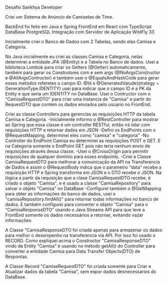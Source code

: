 Desafio Sankhya Developer

Criei um Sistema de Anúncio de Camisetas de Time.

BackEnd foi feito em Java e Spring
FrontEnd em React com TypeScript
DataBase PostgreSQL
Integração com Servidor de Aplicação WildFly 33

Inicialmente criei o Banco de Dados com 2 Tabelas, sendo elas Camisa e Categoria.

No Java inicialmente eu criei as classes Camisa e Categoria, nelas determinei a entidade JPA (@Entity) e a Tabela no Banco de dados.
Usei a biblioteca Lombok para criar os Getters (@Getter) automaticamente, também para gerar os Construtores com e sem args (@NoArgsConstructor e @AllArgsContructor) e também usei o @EqualsAndHashCode para gerar esses metódos referetes o campo ID.
@Id e @GeneratedValude(strategy = GenerationType.IDENTITY) usei para indicar que o campo ID é a PK da Entity e que seria um IDENTITY no DataBase.
Usei o Contructor com o "CamisaRequestDTO" para criar uma instancia de "Camisa" e partir do RequestDTO que contém os dados enviados pelo usuario no FrontEnd.

Criei as classe Controllers para gerencias as requisições HTTP da tabela Camisa e Categoria.
-Inicialmente informo o @RestController para mostrar ao Spring que essa classe é um controller RESTful, então irá lidar com requisições HTTP e retornar dados em JSON
-Defini os EndPoints com o @RequestMapping, determinei eles como "camisa" e "categoria"
-No Controller do EndPoint Camisa eu determinei as requisições POST e GET. E na Categoria somente o EndPoint GET pois não teria nenhum envio de requisições através dessa classe.
-Usei o @CrossOrigin para permitir requisições de qualquer domínio para esses endpoints.
-Criei a Classe CamisaRequestDTO para melhorar a comunicação da API na Transferencia de Dados e assim o @RequestBody indica que o parametro "data" recebe a requisição HTTP e Spring transforma em JSON e o DTO recebe o JSON. Na lógica a partir da requisição que a clase CamisaRequestDTO recebe, é criado o objeto "Camisa", e é usado a classe "CamisaRepository" para salvar o objeto "Camisa" no DataBase
-Configurei também o @GetMapping para obter as informações do banco de dados, usei o "camisaRepository.findAll()" para retornar todas informações no banco de dados. E também configurei para converter o objeto "Camisa" para o "CamisaResponseDTO" usando o Java Streams API para que leve a FrontEnd somente os dados necessários a retornar, evitando vazar informações.

A Classe "CamisaResponseDTO foi criada apenas para armazenar os dados para melhor o desempenho na transferencia via API. Por isso foi usado o RECORD.
Como expliquei acima o Constructor "CamisaResponseDTO" vindo da Entity "Camisa" é usando no método getAll() do Controller para converter a entidade Camisa para Data Transfer Objects(DTO) de Respontas.

A Classe Record "CamiseRequestDTO" foi criada somente para Criar e Atualizar dados da tabela "Camisa", sem expor dados desnecessários do DataBase.
